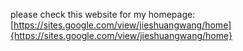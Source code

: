 please check this website for my homepage: [https://sites.google.com/view/jieshuangwang/home]{https://sites.google.com/view/jieshuangwang/home}

